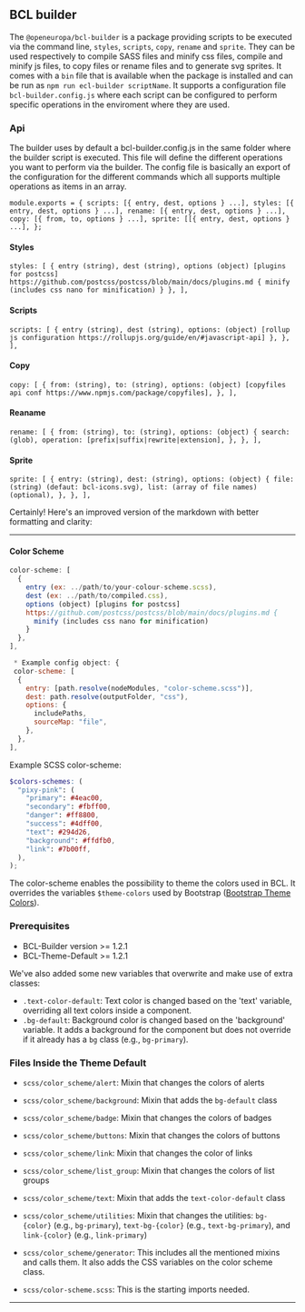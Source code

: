 ## BCL builder

The `@openeuropa/bcl-builder` is a package providing scripts to be executed via
the command line, `styles`, `scripts`, `copy`, `rename` and `sprite`.
They can be used respectively to compile SASS files and minify css
files, compile and minify js files, to copy files or rename files and to generate
svg sprites.
It comes with a `bin` file that is available when the package is installed and
can be run as `npm run ecl-builder scriptName`.
It supports a configuration file `bcl-builder.config.js` where each script can
be configured to perform specific operations in the enviroment where they are
used.

### Api

The builder uses by default a bcl-builder.config.js in the same folder where the
builder script is executed.
This file will define the different operations you want to perform via the builder.
The config file is basically an export of the configuration for the different
commands which all supports multiple operations as items in an array.

`module.exports = { scripts: [{ entry, dest, options } ...], styles: [{ entry, dest, options } ...], rename: [{ entry, dest, options } ...], copy: [{ from, to, options } ...], sprite: [[{ entry, dest, options } ...], };`

#### Styles

`styles: [ { entry (string), dest (string), options (object) [plugins for postcss] https://github.com/postcss/postcss/blob/main/docs/plugins.md { minify (includes css nano for minification) } }, ],`

#### Scripts

`scripts: [ { entry (string), dest (string), options: (object) [rollup js configuration https://rollupjs.org/guide/en/#javascript-api] }, }, ],`

#### Copy

`copy: [ { from: (string), to: (string), options: (object) [copyfiles api conf https://www.npmjs.com/package/copyfiles], }, ],`

#### Reaname

`rename: [ { from: (string), to: (string), options: (object) { search: (glob), operation: [prefix|suffix|rewrite|extension], }, }, ],`

#### Sprite

`sprite: [ { entry: (string), dest: (string), options: (object) { file: (string) (defaut: bcl-icons.svg), list: (array of file names) (optional), }, }, ],`

Certainly! Here's an improved version of the markdown with better formatting and clarity:

---

#### Color Scheme

```javascript
color-scheme: [
  {
    entry (ex: ../path/to/your-colour-scheme.scss),
    dest (ex: ../path/to/compiled.css),
    options (object) [plugins for postcss]
    https://github.com/postcss/postcss/blob/main/docs/plugins.md {
      minify (includes css nano for minification)
    }
  },
],

 * Example config object: {
 color-scheme: [
  {
    entry: [path.resolve(nodeModules, "color-scheme.scss")],
    dest: path.resolve(outputFolder, "css"),
    options: {
      includePaths,
      sourceMap: "file",
    },
  },
],
```

Example SCSS color-scheme:

```scss
$colors-schemes: (
  "pixy-pink": (
    "primary": #4eac00,
    "secondary": #fbff00,
    "danger": #ff8800,
    "success": #4dff00,
    "text": #294d26,
    "background": #ffdfb0,
    "link": #7b00ff,
  ),
);
```

The color-scheme enables the possibility to theme the colors used in BCL. It overrides the variables `$theme-colors` used by Bootstrap ([Bootstrap Theme Colors](https://getbootstrap.com/docs/5.0/customize/color/#theme-colors)).

### Prerequisites

- BCL-Builder version >= 1.2.1
- BCL-Theme-Default >= 1.2.1

We've also added some new variables that overwrite and make use of extra classes:

- `.text-color-default`: Text color is changed based on the 'text' variable, overriding all text colors inside a component.
- `.bg-default`: Background color is changed based on the 'background' variable. It adds a background for the component but does not override if it already has a `bg` class (e.g., `bg-primary`).

### Files Inside the Theme Default

- `scss/color_scheme/alert`: Mixin that changes the colors of alerts
- `scss/color_scheme/background`: Mixin that adds the `bg-default` class
- `scss/color_scheme/badge`: Mixin that changes the colors of badges
- `scss/color_scheme/buttons`: Mixin that changes the colors of buttons
- `scss/color_scheme/link`: Mixin that changes the color of links
- `scss/color_scheme/list_group`: Mixin that changes the colors of list groups
- `scss/color_scheme/text`: Mixin that adds the `text-color-default` class
- `scss/color_scheme/utilities`: Mixin that changes the utilities: `bg-{color}` (e.g., `bg-primary`), `text-bg-{color}` (e.g., `text-bg-primary`), and `link-{color}` (e.g., `link-primary`)
- `scss/color_scheme/generator`: This includes all the mentioned mixins and calls them. It also adds the CSS variables on the color scheme class.

- `scss/color-scheme.scss`: This is the starting imports needed.

---
